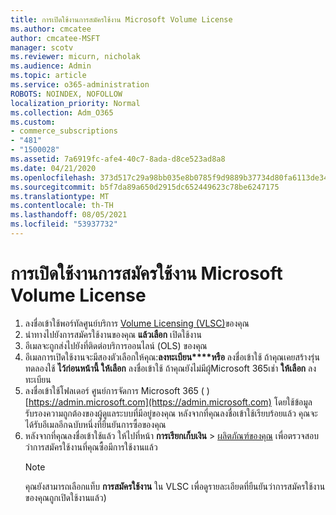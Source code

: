 ```yaml
---
title: การเปิดใช้งานการสมัครใช้งาน Microsoft Volume License
ms.author: cmcatee
author: cmcatee-MSFT
manager: scotv
ms.reviewer: micurn, nicholak
ms.audience: Admin
ms.topic: article
ms.service: o365-administration
ROBOTS: NOINDEX, NOFOLLOW
localization_priority: Normal
ms.collection: Adm_O365
ms.custom:
- commerce_subscriptions
- "481"
- "1500028"
ms.assetid: 7a6919fc-afe4-40c7-8ada-d8ce523ad8a8
ms.date: 04/21/2020
ms.openlocfilehash: 373d517c29a98bb035e8b0785f9d9889b37734d80fa6113de34544d49f08cdf1
ms.sourcegitcommit: b5f7da89a650d2915dc652449623c78be6247175
ms.translationtype: MT
ms.contentlocale: th-TH
ms.lasthandoff: 08/05/2021
ms.locfileid: "53937732"
---
```

# <a name="activating-a-microsoft-volume-license-subscription"></a>การเปิดใช้งานการสมัครใช้งาน Microsoft Volume License

1. ลงชื่อเข้าใช้พอร์ทัลศูนย์บริการ [Volume Licensing (VLSC)](https://go.microsoft.com/fwlink/p/?LinkId=329762)ของคุณ
2. นําทางไปยังการสมัครใช้งานของคุณ **แล้วเลือก** เปิดใช้งาน
3. อีเมลจะถูกส่งไปยังที่ติดต่อบริการออนไลน์ (OLS) ของคุณ
4. อีเมลการเปิดใช้งานจะมีสองตัวเลือกให้คุณ:**ลงทะเบียน****หรือ** ลงชื่อเข้าใช้ ถ้าคุณเคยสร้างรุ่นทดลองใช้ **ไว้ก่อนหน้านี้ ให้เลือก** ลงชื่อเข้าใช้ ถ้าคุณยังไม่มีผู้Microsoft 365เช่า **ให้เลือก** ลงทะเบียน
5. ลงชื่อเข้าใช้โฟลเดอร์ ศูนย์การจัดการ Microsoft 365 ( ) [https://admin.microsoft.com](https://admin.microsoft.com) โดยใช้ข้อมูลรับรองความถูกต้องของผู้ดูแลระบบที่มีอยู่ของคุณ หลังจากที่คุณลงชื่อเข้าใช้เรียบร้อยแล้ว คุณจะได้รับอีเมลอีกฉบับหนึ่งที่ยืนยันการซื้อของคุณ
6. หลังจากที่คุณลงชื่อเข้าใช้แล้ว ให้ไปที่หน้า **การเรียกเก็บเงิน** \> [ผลิตภัณฑ์ของคุณ](https://go.microsoft.com/fwlink/p/?linkid=842054) เพื่อตรวจสอบว่าการสมัครใช้งานที่คุณซื้อมีการใช้งานแล้ว 
    > [!NOTE]
    > คุณยังสามารถเลือกแท็บ **การสมัครใช้งาน** ใน VLSC เพื่อดูรายละเอียดที่ยืนยันว่าการสมัครใช้งานของคุณถูกเปิดใช้งานแล้ว)
